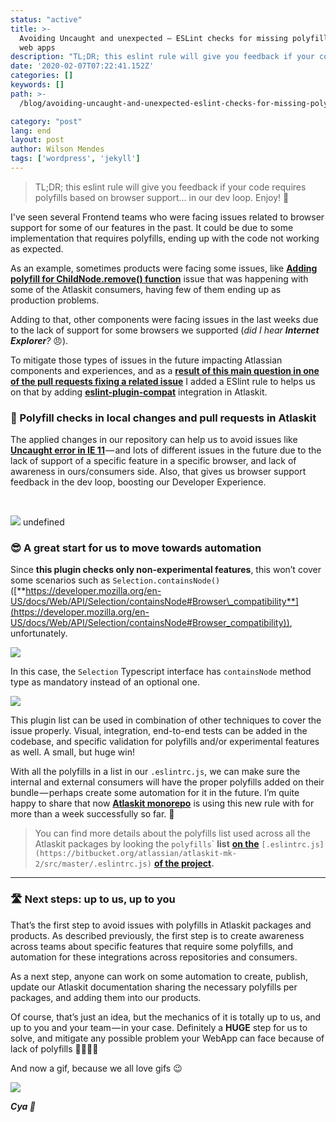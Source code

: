 ```yaml
---
status: "active"
title: >-
  Avoiding Uncaught and unexpected — ESLint checks for missing polyfills in your
  web apps
description: "TL;DR; this eslint rule will give you feedback if your code requires polyfills based on browser support… in our dev loop. Enjoy! \U0001F389"
date: '2020-02-07T07:22:41.152Z'
categories: []
keywords: []
path: >-
  /blog/avoiding-uncaught-and-unexpected-eslint-checks-for-missing-polyfills-in-your-web-apps

category: "post"
lang: end
layout: post
author: Wilson Mendes
tags: ['wordpress', 'jekyll']
---
```


> TL;DR; this eslint rule will give you feedback if your code requires polyfills based on browser support… in our dev loop. Enjoy! 🎉

I've seen several Frontend teams who were facing issues related to browser support for some of our features in the past. It could be due to some implementation that requires polyfills, ending up with the code not working as expected.

As an example, sometimes products were facing some issues, like [**Adding polyfill for ChildNode.remove() function**](https://stash.atlassian.com/projects/JIRACLOUD/repos/jira-frontend/pull-requests/21533/overview) issue that was happening with some of the Atlaskit consumers, having few of them ending up as production problems.

Adding to that, other components were facing issues in the last weeks due to the lack of support for some browsers we supported (_did I hear_ **_Internet Explorer_**_?_ 😠).

To mitigate those types of issues in the future impacting Atlassian components and experiences, and as a [**result of this main question in one of the pull requests fixing a related issue**](https://bitbucket.org/atlassian/atlaskit-mk-2/pull-requests/7364/ms-2550-check-if-containsnode-is-defined/diff#comment-121061951) I added a ESlint rule to helps us on that by adding [**eslint-plugin-compat**](https://www.npmjs.com/package/eslint-plugin-compat) integration in Atlaskit.

### 🏁 Polyfill checks in local changes and pull requests in Atlaskit

The applied changes in our repository can help us to avoid issues like [**Uncaught error in IE 11**](https://bitbucket.org/atlassian/atlaskit-mk-2/pull-requests/7364/ms-2550-check-if-containsnode-is-defined/diff) — and lots of different issues in the future due to the lack of support of a specific feature in a specific browser, and lack of awareness in ours/consumers side. Also, that gives us browser support feedback in the dev loop, boosting our Developer Experience.

‌

![](https://cdn-images-1.medium.com/max/800/1*-CV4VXIvf80eCi_JQZywHQ.png)
undefined

### 😎 A great start for us to move towards automation

Since **this plugin checks only non-experimental features**, this won’t cover some scenarios such as `Selection.containsNode()`([**https://developer.mozilla.org/en-US/docs/Web/API/Selection/containsNode#Browser\_compatibility**](https://developer.mozilla.org/en-US/docs/Web/API/Selection/containsNode#Browser_compatibility)), unfortunately.

![](https://cdn-images-1.medium.com/max/1200/1*6Z-YznhQb_p_TSeA9mqj8Q.png)

In this case, the `Selection` Typescript interface has `containsNode` method type as mandatory instead of an optional one.

![](https://cdn-images-1.medium.com/max/1200/1*Nu41dmeDwDAIoqT7vS5QMg.png)

This plugin list can be used in combination of other techniques to cover the issue properly. Visual, integration, end-to-end tests can be added in the codebase, and specific validation for polyfills and/or experimental features as well. A small, but huge win!

With all the polyfills in a list in our `.eslintrc.js`, we can make sure the internal and external consumers will have the proper polyfills added on their bundle — perhaps create some automation for it in the future. I’m quite happy to share that now [**Atlaskit monorepo**](https://bitbucket.org/atlassian/atlaskit-mk-2/) is using this new rule with for more than a week successfully so far. 🎉

> You can find more details about the polyfills list used across all the Atlaskit packages by looking the `polyfills`\` **list** [**on the**](https://bitbucket.org/atlassian/atlaskit-mk-2/src/master/.eslintrc.js) `[.eslintrc.js](https://bitbucket.org/atlassian/atlaskit-mk-2/src/master/.eslintrc.js)` [**of the project**](https://bitbucket.org/atlassian/atlaskit-mk-2/src/master/.eslintrc.js)**.**


<hr/>

### 🛣 Next steps: up to us, up to you

That’s the first step to avoid issues with polyfills in Atlaskit packages and products. As described previously, the first step is to create awareness across teams about specific features that require some polyfills, and automation for these integrations across repositories and consumers.

As a next step, anyone can work on some automation to create, publish, update our Atlaskit documentation sharing the necessary polyfills per packages, and adding them into our products.

Of course, that’s just an idea, but the mechanics of it is totally up to us, and up to you and your team — in your case. Definitely a **HUGE** step for us to solve, and mitigate any possible problem your WebApp can face because of lack of polyfills 💃💃💃💃

And now a gif, because we all love gifs 😉

![](https://cdn-images-1.medium.com/max/800/1*7t6OzRBjQGnoKQEbcIw0iQ.gif)

**_Cya 👋_**
